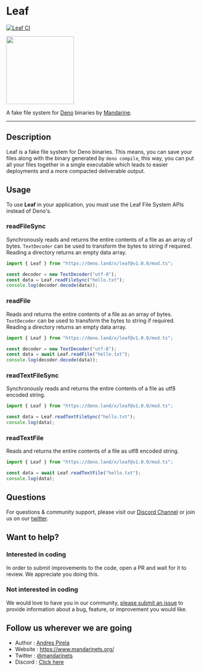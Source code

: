# Leaf
[![Leaf CI](https://github.com/mandarineorg/leaf/workflows/ci/badge.svg)](https://github.com/mandarineorg/leaf)

<img src="https://www.mandarinets.org/assets/images/full-logo-simple.svg" width="180" height="180" />

A fake file system for [Deno](https://deno.land) binaries by [Mandarine](https://deno.land/x/mandarinets).

------------

## Description
Leaf is a fake file system for Deno binaries. This means, you can save your files along with the binary generated by `deno compile`, this way, you can put all your files together in a single executable which leads to easier deployments and a more compacted deliverable output.

## Usage
To use **Leaf** in your application, you must use the Leaf File System APIs instead of Deno's.

### readFileSync
Synchronously reads and returns the entire contents of a file as an array of bytes. `TextDecoder` can be used to transform the bytes to string if required. Reading a directory returns an empty data array.

```typescript
import { Leaf } from "https://deno.land/x/leaf@v1.0.0/mod.ts";

const decoder = new TextDecoder("utf-8");
const data = Leaf.readFileSync("hello.txt");
console.log(decoder.decode(data));
```

### readFile
Reads and returns the entire contents of a file as an array of bytes. `TextDecoder` can be used to transform the bytes to string if required. Reading a directory returns an empty data array.

```typescript
import { Leaf } from "https://deno.land/x/leaf@v1.0.0/mod.ts";

const decoder = new TextDecoder("utf-8");
const data = await Leaf.readFile("hello.txt");
console.log(decoder.decode(data));
```

### readTextFileSync
Synchronously reads and returns the entire contents of a file as utf8 encoded string.
```typescript
import { Leaf } from "https://deno.land/x/leaf@v1.0.0/mod.ts";

const data = Leaf.readTextFileSync("hello.txt");
console.log(data);
```

### readTextFile
Reads and returns the entire contents of a file as utf8 encoded string.
```typescript
import { Leaf } from "https://deno.land/x/leaf@v1.0.0/mod.ts";

const data = await Leaf.readTextFile("hello.txt");
console.log(data);
```

## Questions
For questions & community support, please visit our [Discord Channel](https://discord.gg/qs72byB) or join us on our [twitter](https://twitter.com/mandarinets).

## Want to help?
### Interested in coding
In order to submit improvements to the code, open a PR and wait for it to review. We appreciate you doing this.
### Not interested in coding
We would love to have you in our community, [please submit an issue](https://github.com/mandarineorg/leaf/issues) to provide information about a bug, feature, or improvement you would like.

## Follow us wherever we are going
- Author : [Andres Pirela](https://twitter.com/andreestech)
- Website : https://www.mandarinets.org/
- Twitter : [@mandarinets](https://twitter.com/mandarinets)
- Discord : [Click here](https://discord.gg/qs72byB)
